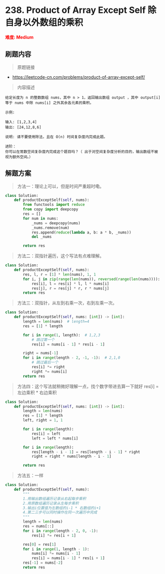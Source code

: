 # 238. Product of Array Except Self 除自身以外数组的乘积

**<font color=red>难度: Medium</font>**

## 刷题内容

> 原题链接

* https://leetcode-cn.com/problems/product-of-array-except-self/

> 内容描述

```
给定长度为 n 的整数数组 nums，其中 n > 1，返回输出数组 output ，其中 output[i] 等于 nums 中除 nums[i] 之外其余各元素的乘积。

示例:

输入: [1,2,3,4]
输出: [24,12,8,6]

说明: 请不要使用除法，且在 O(n) 时间复杂度内完成此题。

进阶：
你可以在常数空间复杂度内完成这个题目吗？（ 出于对空间复杂度分析的目的，输出数组不被视为额外空间。）
```

## 解题方案

> 方法一：理论上可以，但是时间严重超时嘞。

```python
class Solution:
    def productExceptSelf(self, nums):
        from functools import reduce
        from copy import deepcopy
        res = []
        for num in nums:
            _nums = deepcopy(nums)
            _nums.remove(num)
            res.append(reduce(lambda a, b: a * b, _nums))
            del _nums

        return res
```



> 方法二：双指针遍历，这个写法有点难理解。

```python
class Solution:
    def productExceptSelf(self, nums):
        res, l, r = [1] * len(nums), 1, 1
        for i, j in zip(range(len(nums)), reversed(range(len(nums)))):
            res[i], l = res[i] * l, l * nums[i]
            res[j], r = res[j] * r, r * nums[j]
        return res
```



> 方法三：双指针，从左到右乘一次，右到左乘一次。

```python
class Solution:
    def productExceptSelf(self, nums: [int]) -> [int]:
        length = len(nums)  # length=4
        res = [1] * length

        for i in range(1, length):  # 1,2,3
            # 跳过第一个
            res[i] = nums[i - 1] * res[i - 1]

        right = nums[-1]
        for i in range(length - 2, -1, -1):  # 2,1,0
            # 跳过最后一个
            res[i] *= right
            right *= nums[i]
        return res
```



> 方法四：这个写法就稍微好理解一点，找个数字带进去算一下就好 res[i] = 左边乘积 * 右边乘积

```python
class Solution:
    def productExceptSelf(self, nums: [int]) -> [int]:
        length = len(nums)
        res = [1] * length
        left, right = 1, 1

        for i in range(length):
            res[i] = left
            left = left * nums[i]

        for i in range(length):
            res[length - i - 1] = res[length - i - 1] * right
            right = right * nums[length - i - 1]

        return res
```



> 方法五：一样

```python
class Solution:
    def productExceptSelf(self, nums):
        """
        1.用输出数组遍历记录从右起每步乘积
        2.用原数组遍历记录从左每步乘积
        3.输出i位置值为左数组的i-1 * 右数组的i+1
        4.第二三步可以同时操作在同一次遍历中完成
        """
        length = len(nums)
        res = nums[::]
        for i in range(length - 2, 0, -1):
            res[i] *= res[i + 1]

        res[0] = res[1]
        for i in range(1, length - 1):
            nums[i] *= nums[i - 1]
            res[i] = nums[i - 1] * res[i + 1]
        res[-1] = nums[-2]
        return res
```

